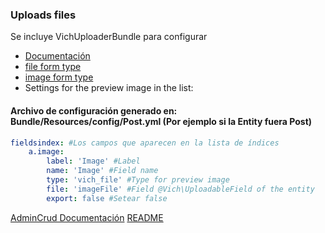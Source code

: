 ### Uploads files
Se incluye VichUploaderBundle para configurar
* [Documentación](https://github.com/dustin10/VichUploaderBundle/blob/master/Resources/doc/usage.md)
* [file form type](https://github.com/dustin10/VichUploaderBundle/blob/master/Resources/doc/form/vich_file_type.md)
* [image form type](https://github.com/dustin10/VichUploaderBundle/blob/master/Resources/doc/form/vich_image_type.md)
* Settings for the preview image in the list:
#### Archivo de configuración generado en: Bundle/Resources/config/Post.yml (Por ejemplo si la Entity fuera Post)
```yaml
fieldsindex: #Los campos que aparecen en la lista de índices
    a.image:
        label: 'Image' #Label
        name: 'Image' #Field name
        type: 'vich_file' #Type for preview image
        file: 'imageFile' #Field @Vich\UploadableField of the entity
        export: false #Setear false
```

[AdminCrud Documentación](Resources/doc/documentacion.md)
[README](README_EN.md)
